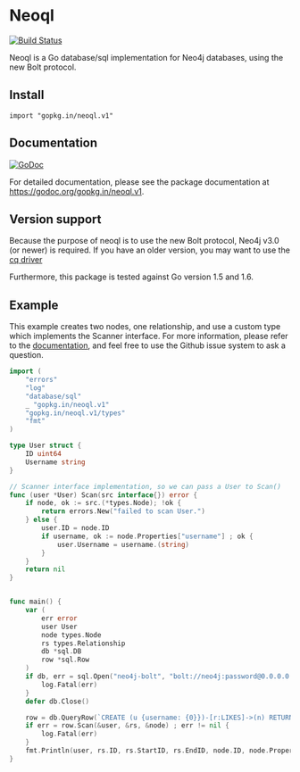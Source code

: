 # Neoql


[![Build Status](https://travis-ci.org/go-neoql/neoql.svg?branch=v1)](https://travis-ci.org/go-neoql/neoql)

Neoql is a Go database/sql implementation for Neo4j databases, using the
new Bolt protocol.

## Install

    import "gopkg.in/neoql.v1"

## Documentation

[![GoDoc](https://godoc.org/gopkg.in/neoql.v1?status.svg)](https://godoc.org/gopkg.in/neoql.v1)

For detailed documentation, please see the package documentation at https://godoc.org/gopkg.in/neoql.v1.

## Version support

Because the purpose of neoql is to use the new Bolt protocol, Neo4j v3.0 (or newer) is required.
If you have an older version, you may want to use the [cq driver](https://github.com/go-cq/cq)

Furthermore, this package is tested against Go version 1.5 and 1.6.

## Example

This example creates two nodes, one relationship, and use a custom type which implements the Scanner interface.
For more information, please refer to the [documentation](https://godoc.org/gopkg.in/neoql.v1), and feel free to use the Github
issue system to ask a question.

```go
import (
    "errors"
    "log"
    "database/sql"
    _ "gopkg.in/neoql.v1"
    "gopkg.in/neoql.v1/types"
    "fmt"
)

type User struct {
    ID uint64
    Username string
}

// Scanner interface implementation, so we can pass a User to Scan()
func (user *User) Scan(src interface{}) error {
    if node, ok := src.(*types.Node); !ok {
        return errors.New("failed to scan User.")
    } else {
        user.ID = node.ID
        if username, ok := node.Properties["username"] ; ok {
            user.Username = username.(string)
        }
    }
    return nil
}


func main() {
    var (
        err error
        user User
        node types.Node
        rs types.Relationship
        db *sql.DB
        row *sql.Row
    )
    if db, err = sql.Open("neo4j-bolt", "bolt://neo4j:password@0.0.0.0:7687") ; err != nil {
        log.Fatal(err)
    }
    defer db.Close()

    row = db.QueryRow(`CREATE (u {username: {0}})-[r:LIKES]->(n) RETURN u, r, n`, "Bruce")
    if err = row.Scan(&user, &rs, &node) ; err != nil {
        log.Fatal(err)
    }
    fmt.Println(user, rs.ID, rs.StartID, rs.EndID, node.ID, node.Properties)
}
```